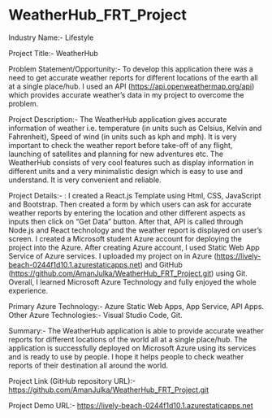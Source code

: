 # WeatherHub_FRT_Project
Industry Name:- Lifestyle 

Project Title:- WeatherHub

Problem Statement/Opportunity:- To develop this application there was a need to get accurate weather reports for different locations of the earth all at a single place/hub. I used an API (https://api.openweathermap.org/api) which provides accurate weather’s data in my project to overcome the problem.

Project Description:- The WeatherHub application gives accurate information of weather i.e. temperature (in units such as Celsius, Kelvin and Fahrenheit), Speed of wind (in units such as kph and mph). It is very important to check the weather report before take-off of any flight, launching of satellites and planning for new adventures etc. The WeatherHub consists of very cool features such as display information in different units and a very minimalistic design which is easy to use and understand. It is very convenient and reliable.

Project Details:- : I created a React.js Template using Html, CSS, JavaScript and Bootstrap. Then created a form by which users can ask for accurate weather reports by entering the location and other different aspects as inputs then click on “Get Data” button. After that, API is called through Node.js and React technology and the weather report is displayed on user’s screen. I created a Microsoft student Azure account for deploying the project into the Azure. After creating Azure account, I used Static Web App Service of Azure services. I uploaded my project on in Azure (https://lively-beach-0244f1d10.1.azurestaticapps.net) and GitHub (https://github.com/AmanJulka/WeatherHub_FRT_Project.git) using Git. Overall, I learned Microsoft Azure Technology and fully enjoyed the whole experience.

Primary Azure Technology:- Azure Static Web Apps, App Service, API Apps. 
Other Azure Technologies:- Visual Studio Code, Git.

Summary:- The WeatherHub application is able to provide accurate weather reports for different locations of the world all at a single place/hub. The application is successfully deployed on Microsoft Azure using its services and is ready to use by people. I hope it helps people to check weather reports of their destination all around the world.


Project Link (GitHub repository URL):-
https://github.com/AmanJulka/WeatherHub_FRT_Project.git

Project Demo URL:-
https://lively-beach-0244f1d10.1.azurestaticapps.net
